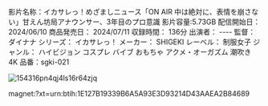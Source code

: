 影片名称：イカサレっ！めざましニュース「ON AIR 中は絶対に、表情を崩さない」甘えん坊局アナウンサー、3年目のプロ意識
影片容量:5.73GB
配信開始日：        2024/06/10
商品発売日：        2024/07/11
収録時間：        136分
出演者：        ----
監督：        ダイナナ
シリーズ：        イカサレっ！
メーカー：        SHIGEKI
レーベル：        制服女子
ジャンル：        ハイビジョン  コスプレ  バイブ  おもちゃ  アクメ・オーガズム  潮吹き  4K
品番：sgki-021

![154316pn4qj4ls16r64zjq](https://github.com/wulv0088/wulv0088.github.io/assets/169683279/896200f8-2972-4a5d-a82e-f5917f651ce4)

magnet:?xt=urn:btih:1E127B19339B6A5A93E3D93214D43AAEA2B84689
